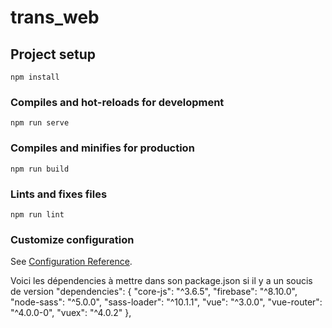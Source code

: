 # trans_web

## Project setup
```
npm install
```

### Compiles and hot-reloads for development
```
npm run serve
```

### Compiles and minifies for production
```
npm run build
```

### Lints and fixes files
```
npm run lint
```

### Customize configuration
See [Configuration Reference](https://cli.vuejs.org/config/).

Voici les dépendencies à mettre dans son package.json si il y a un soucis de version
"dependencies": {
    "core-js": "^3.6.5",
    "firebase": "^8.10.0",
    "node-sass": "^5.0.0",
    "sass-loader": "^10.1.1",
    "vue": "^3.0.0",
    "vue-router": "^4.0.0-0",
    "vuex": "^4.0.2"
  },
